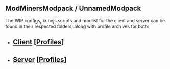 ## ModMinersModpack / UnnamedModpack
The WIP configs, kubejs scripts and modlist for the client and server can be found in their respected folders, along with profile archives for both:
- ## [Client](client/current/) [[Profiles](client/profiles/)]
- ## [Server](server/current/) [[Profiles](server/profiles/)]